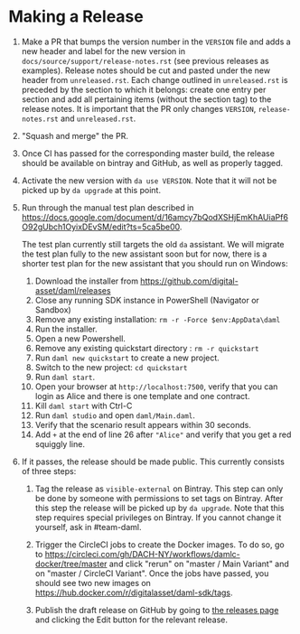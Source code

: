 # Making a Release

1. Make a PR that bumps the version number in the `VERSION`
   file and adds a new header and label for the new version in
   `docs/source/support/release-notes.rst` (see previous releases as examples).
   Release notes should be cut and pasted under the new header from `unreleased.rst`.
   Each change outlined in `unreleased.rst` is preceded by the section to which it belongs: create one entry per section and add all pertaining items (without the section tag) to the release notes.
   It is important that the PR only changes `VERSION`, `release-notes.rst` and `unreleased.rst`.
1. "Squash and merge" the PR.
1. Once CI has passed for the corresponding master build, the release should be
   available on bintray and GitHub, as well as properly tagged.
1. Activate the new version with `da use VERSION`. Note that it will
   not be picked up by `da upgrade` at this point.
1. Run through the manual test plan described in https://docs.google.com/document/d/16amcy7bQodXSHjEmKhAUiaPf6O92gUbch1OyixDEvSM/edit?ts=5ca5be00.

   The test plan currently still targets the old `da` assistant. We
   will migrate the test plan fully to the new assistant soon but for
   now, there is a shorter test plan for the new assistant that
   you should run on Windows:

   1. Download the installer from https://github.com/digital-asset/daml/releases
   1. Close any running SDK instance in PowerShell (Navigator or Sandbox)
   1. Remove any existing installation: `rm -r -Force $env:AppData\daml`
   1. Run the installer.
   1. Open a new Powershell.
   1. Remove any existing quickstart directory : `rm -r quickstart` 
   1. Run `daml new quickstart` to create a new project.
   1. Switch to the new project: `cd quickstart`
   1. Run `daml start`.
   1. Open your browser at `http://localhost:7500`, verify that you
      can login as Alice and there is one template and one contract.
   1. Kill `daml start` with Ctrl-C
   1. Run `daml studio` and open `daml/Main.daml`.
   1. Verify that the scenario result appears within 30 seconds.
   1. Add `+` at the end of line 26 after `"Alice"` and verify that you get a red squiggly line.

1. If it passes, the release should be made public. This currently
   consists of three steps:

   1. Tag the release as `visible-external` on Bintray. This step can
      only be done by someone with permissions to set tags on Bintray.
      After this step the release will be picked up by `da
      upgrade`. Note that this step requires special privileges on
      Bintray. If you cannot change it yourself, ask in #team-daml.

   1. Trigger the CircleCI jobs to create the Docker images. To do so,
      go to
      https://circleci.com/gh/DACH-NY/workflows/damlc-docker/tree/master
      and click "rerun" on "master / Main Variant" and on "master / CircleCI Variant".
      Once the jobs have passed, you should see two new images on https://hub.docker.com/r/digitalasset/daml-sdk/tags.

   1. Publish the draft release on GitHub by going to [the releases
      page](https://github.com/digital-asset/daml/releases) and clicking the
      Edit button for the relevant release.
